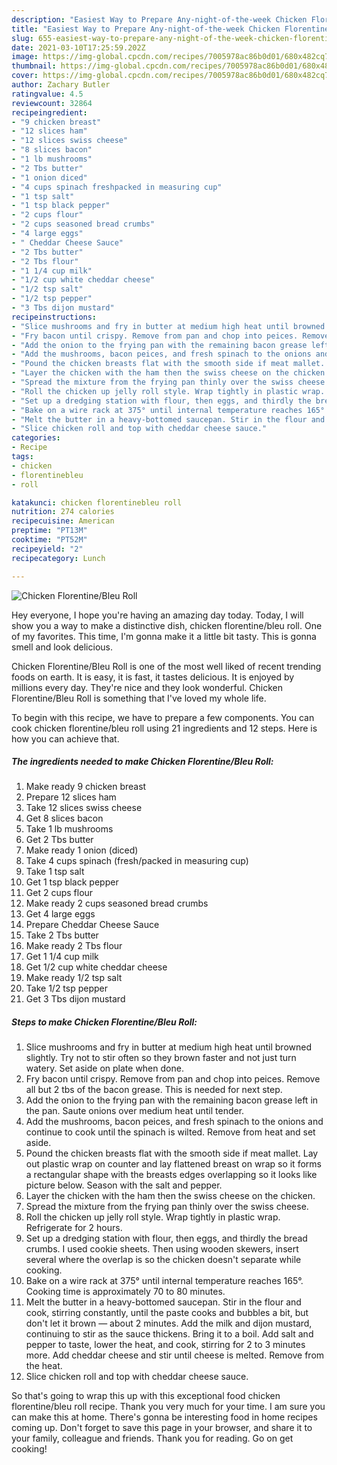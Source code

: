 ```yaml
---
description: "Easiest Way to Prepare Any-night-of-the-week Chicken Florentine/Bleu Roll"
title: "Easiest Way to Prepare Any-night-of-the-week Chicken Florentine/Bleu Roll"
slug: 655-easiest-way-to-prepare-any-night-of-the-week-chicken-florentine-bleu-roll
date: 2021-03-10T17:25:59.202Z
image: https://img-global.cpcdn.com/recipes/7005978ac86b0d01/680x482cq70/chicken-florentinebleu-roll-recipe-main-photo.jpg
thumbnail: https://img-global.cpcdn.com/recipes/7005978ac86b0d01/680x482cq70/chicken-florentinebleu-roll-recipe-main-photo.jpg
cover: https://img-global.cpcdn.com/recipes/7005978ac86b0d01/680x482cq70/chicken-florentinebleu-roll-recipe-main-photo.jpg
author: Zachary Butler
ratingvalue: 4.5
reviewcount: 32864
recipeingredient:
- "9 chicken breast"
- "12 slices ham"
- "12 slices swiss cheese"
- "8 slices bacon"
- "1 lb mushrooms"
- "2 Tbs butter"
- "1 onion diced"
- "4 cups spinach freshpacked in measuring cup"
- "1 tsp salt"
- "1 tsp black pepper"
- "2 cups flour"
- "2 cups seasoned bread crumbs"
- "4 large eggs"
- " Cheddar Cheese Sauce"
- "2 Tbs butter"
- "2 Tbs flour"
- "1 1/4 cup milk"
- "1/2 cup white cheddar cheese"
- "1/2 tsp salt"
- "1/2 tsp pepper"
- "3 Tbs dijon mustard"
recipeinstructions:
- "Slice mushrooms and fry in butter at medium high heat until browned slightly. Try not to stir often so they brown faster and not just turn watery. Set aside on plate when done."
- "Fry bacon until crispy. Remove from pan and chop into peices. Remove all but 2 tbs of the bacon grease. This is needed for next step."
- "Add the onion to the frying pan with the remaining bacon grease left in the pan. Saute onions over medium heat until tender."
- "Add the mushrooms, bacon peices, and fresh spinach to the onions and continue to cook until the spinach is wilted. Remove from heat and set aside."
- "Pound the chicken breasts flat with the smooth side if meat mallet. Lay out plastic wrap on counter and lay flattened breast on wrap so it forms a rectangular shape with the breasts edges overlapping so it looks like picture below. Season with the salt and pepper."
- "Layer the chicken with the ham then the swiss cheese on the chicken."
- "Spread the mixture from the frying pan thinly over the swiss cheese."
- "Roll the chicken up jelly roll style. Wrap tightly in plastic wrap. Refrigerate for 2 hours."
- "Set up a dredging station with flour, then eggs, and thirdly the bread crumbs. I used cookie sheets. Then using wooden skewers, insert several where the overlap is so the chicken doesn&#39;t separate while cooking."
- "Bake on a wire rack at 375° until internal temperature reaches 165°. Cooking time is approximately 70 to 80 minutes."
- "Melt the butter in a heavy-bottomed saucepan. Stir in the flour and cook, stirring constantly, until the paste cooks and bubbles a bit, but don&#39;t let it brown — about 2 minutes. Add the milk and dijon mustard, continuing to stir as the sauce thickens. Bring it to a boil. Add salt and pepper to taste, lower the heat, and cook, stirring for 2 to 3 minutes more. Add cheddar cheese and stir until cheese is melted. Remove from the heat."
- "Slice chicken roll and top with cheddar cheese sauce."
categories:
- Recipe
tags:
- chicken
- florentinebleu
- roll

katakunci: chicken florentinebleu roll 
nutrition: 274 calories
recipecuisine: American
preptime: "PT13M"
cooktime: "PT52M"
recipeyield: "2"
recipecategory: Lunch

---
```



![Chicken Florentine/Bleu Roll](https://img-global.cpcdn.com/recipes/7005978ac86b0d01/680x482cq70/chicken-florentinebleu-roll-recipe-main-photo.jpg)

Hey everyone, I hope you're having an amazing day today. Today, I will show you a way to make a distinctive dish, chicken florentine/bleu roll. One of my favorites. This time, I'm gonna make it a little bit tasty. This is gonna smell and look delicious.

Chicken Florentine/Bleu Roll is one of the most well liked of recent trending foods on earth. It is easy, it is fast, it tastes delicious. It is enjoyed by millions every day. They're nice and they look wonderful. Chicken Florentine/Bleu Roll is something that I've loved my whole life.




To begin with this recipe, we have to prepare a few components. You can cook chicken florentine/bleu roll using 21 ingredients and 12 steps. Here is how you can achieve that.

<!--inarticleads1-->

##### The ingredients needed to make Chicken Florentine/Bleu Roll:

1. Make ready 9 chicken breast
1. Prepare 12 slices ham
1. Take 12 slices swiss cheese
1. Get 8 slices bacon
1. Take 1 lb mushrooms
1. Get 2 Tbs butter
1. Make ready 1 onion (diced)
1. Take 4 cups spinach (fresh/packed in measuring cup)
1. Take 1 tsp salt
1. Get 1 tsp black pepper
1. Get 2 cups flour
1. Make ready 2 cups seasoned bread crumbs
1. Get 4 large eggs
1. Prepare  Cheddar Cheese Sauce
1. Take 2 Tbs butter
1. Make ready 2 Tbs flour
1. Get 1 1/4 cup milk
1. Get 1/2 cup white cheddar cheese
1. Make ready 1/2 tsp salt
1. Take 1/2 tsp pepper
1. Get 3 Tbs dijon mustard




<!--inarticleads2-->

##### Steps to make Chicken Florentine/Bleu Roll:

1. Slice mushrooms and fry in butter at medium high heat until browned slightly. Try not to stir often so they brown faster and not just turn watery. Set aside on plate when done.
1. Fry bacon until crispy. Remove from pan and chop into peices. Remove all but 2 tbs of the bacon grease. This is needed for next step.
1. Add the onion to the frying pan with the remaining bacon grease left in the pan. Saute onions over medium heat until tender.
1. Add the mushrooms, bacon peices, and fresh spinach to the onions and continue to cook until the spinach is wilted. Remove from heat and set aside.
1. Pound the chicken breasts flat with the smooth side if meat mallet. Lay out plastic wrap on counter and lay flattened breast on wrap so it forms a rectangular shape with the breasts edges overlapping so it looks like picture below. Season with the salt and pepper.
1. Layer the chicken with the ham then the swiss cheese on the chicken.
1. Spread the mixture from the frying pan thinly over the swiss cheese.
1. Roll the chicken up jelly roll style. Wrap tightly in plastic wrap. Refrigerate for 2 hours.
1. Set up a dredging station with flour, then eggs, and thirdly the bread crumbs. I used cookie sheets. Then using wooden skewers, insert several where the overlap is so the chicken doesn&#39;t separate while cooking.
1. Bake on a wire rack at 375° until internal temperature reaches 165°. Cooking time is approximately 70 to 80 minutes.
1. Melt the butter in a heavy-bottomed saucepan. Stir in the flour and cook, stirring constantly, until the paste cooks and bubbles a bit, but don&#39;t let it brown — about 2 minutes. Add the milk and dijon mustard, continuing to stir as the sauce thickens. Bring it to a boil. Add salt and pepper to taste, lower the heat, and cook, stirring for 2 to 3 minutes more. Add cheddar cheese and stir until cheese is melted. Remove from the heat.
1. Slice chicken roll and top with cheddar cheese sauce.




So that's going to wrap this up with this exceptional food chicken florentine/bleu roll recipe. Thank you very much for your time. I am sure you can make this at home. There's gonna be interesting food in home recipes coming up. Don't forget to save this page in your browser, and share it to your family, colleague and friends. Thank you for reading. Go on get cooking!
